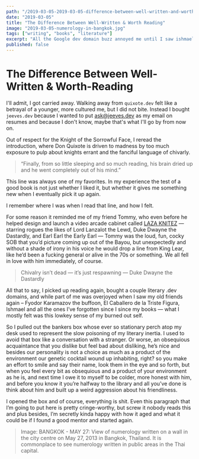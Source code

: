 ```yaml
---
path: "/2019-03-05-2019-03-05-difference-between-well-written-and-worth-reading"
date: "2019-03-05"
title: "The Difference Between Well-Written & Worth Reading"
image: "2019-03-05-numerology-in-bangkok.jpg"
tags: ["writing", "books", "literature"]
excerpt: "All the Google dev domain buzz annoyed me until I saw ishmael.dev & ahab.dev for sale for $12. Unfortunately borges.dev was taken, but quixote.dev & karamazov.dev were tempting. Presently that got me thinking about..."
published: false
---
```


# The Difference Between Well-Written & Worth-Reading

I'll admit, I got carried away. Walking away from `quixote.dev` felt like a betrayal of a younger, more cultured me, but I did not bite. Instead I bought `jeeves.dev` because I wanted to put [ask@jeeves.dev](mailto:ask@jeeves.dev) as my email on resumes and because I don't know, maybe that's what I'll go by from now on.

Out of respect for the Knight of the Sorrowful Face, I reread the introduction, where Don Quixote is driven to madness by too much exposure to pulp about knights errant and the fanciful language of chivarly.

> “Finally, from so little sleeping and so much reading, his brain dried up and he went completely out of his mind.”

This line was always one of my favorites. In my experience the test of a good book is not just whether I liked it, but whether it gives me something new when I eventually pick it up again.

I remember where I was when I read that line, and how I felt.

For some reason it reminded me of my friend Tommy, who even before he helped design and launch a video arcade cabinet called [LAZA KNITEZ](http://www.lazaknitez.com/) — starring rogues the likes of Lord Lanzalot the Lewd, Duke Dwayne the Dastardly, and Earl Earl the Early Earl — Tommy was the loud, fun, cocky SOB that you’d picture coming up out of the Bayou, but unexpectedly and without a shade of irony in his voice he would drop a line from King Lear, like he’d been a fucking general or alive in the 70s or something. We all fell in love with him immediately, of course.

> Chivalry isn’t dead — it’s just respawning
> — Duke Dwayne the Dastardly

All that to say, I picked up reading again, bought a couple literary .dev domains, and while part of me was overjoyed when I saw my old friends again – Fyodor Karamazov the buffoon, El Caballero de la Triste Figura, Ishmael and all the ones I’ve forgotten since I since my books — what I mostly felt was this lowkey sense of my burned out self.

So I pulled out the bankers box whose ever so stationary perch atop my desk used to represent the slow poisoning of my literary inertia. I used to avoid that box like a conversation with a stranger. Or worse, an obsequious acquaintance that you dislike but feel bad about disliking, he’s nice and besides our personality is not a choice as much as a product of the environment our genetic cocktail wound up inhabiting, right? so you make an effort to smile and say their name, look them in the eye and so forth, but when you feel every bit as obsequious and a product of your environment as he is, and next time I owe it to myself to be colder, more honest with him, and before you know it you’re halfway to the library and all you’ve done is think about him and built up a weird aggression about his friendliness.

I opened the box and of course, everything is shit. Even this paragraph that I’m going to put here is pretty cringe-worthy, but screw it nobody reads this and plus besides, I’m secretly kinda happy with how it aged and what it could be if I found a good mentor and started again.

> Image: BANGKOK - MAY 27: View of numerology written on a wall in the city centre on May 27, 2013 in Bangkok, Thailand. It is commonplace to see numerology written in public areas in the Thai capital.
